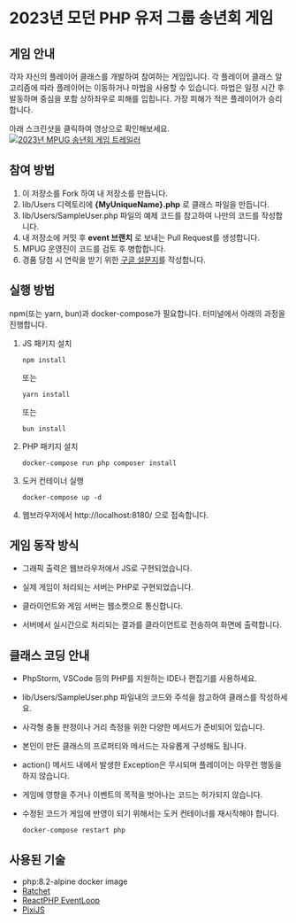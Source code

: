 # 2023년 모던 PHP 유저 그룹 송년회 게임

## 게임 안내

각자 자신의 플레이어 클래스를 개발하여 참여하는 게임입니다.
각 플레이어 클래스 알고리즘에 따라 플레이어는 이동하거나 마법을 사용할 수 있습니다.
마법은 일정 시간 후 발동하며 중심을 포함 상하좌우로 피해를 입힙니다.
가장 피해가 적은 플레이어가 승리합니다.

아래 스크린샷을 클릭하여 영상으로 확인해보세요.
[![2023년 MPUG 송년회 게임 트레일러](https://img.youtube.com/vi/HdUUz3zSOQQ/maxresdefault.jpg)](https://youtu.be/HdUUz3zSOQQ)

## 참여 방법

1. 이 저장소를 Fork 하여 내 저장소를 만듭니다.
2. lib/Users 디렉토리에 __{MyUniqueName}.php__ 로 클래스 파일을 만듭니다.
3. lib/Users/SampleUser.php 파일의 예제 코드를 참고하여 나만의 코드를 작성합니다.
4. 내 저장소에 커밋 후 __event 브랜치__ 로 보내는 Pull Request를 생성합니다.
5. MPUG 운영진이 코드를 검토 후 병합합니다.
6. 경품 당첨 시 연락을 받기 위한 [구글 설문지](https://forms.gle/2xmbc31uiTVNZmas8)를 작성합니다.

## 실행 방법

npm(또는 yarn, bun)과 docker-compose가 필요합니다.
터미널에서 아래의 과정을 진행합니다.

1. JS 패키지 설치

    ```shell
    npm install
    ```

    또는

    ```shell
    yarn install
    ```

    또는

    ```shell
    bun install
    ```

2. PHP 패키지 설치

    ```shell
    docker-compose run php composer install
    ```

3. 도커 컨테이너 실행

    ```shell
    docker-compose up -d
    ```

4. 웹브라우저에서 http://localhost:8180/ 으로 접속합니다.

## 게임 동작 방식

- 그래픽 출력은 웹브라우저에서 JS로 구현되었습니다.

- 실제 게임이 처리되는 서버는 PHP로 구현되었습니다.

- 클라이언트와 게임 서버는 웹소켓으로 통신합니다.

- 서버에서 실시간으로 처리되는 결과를 클라이언트로 전송하여 화면에 출력합니다.

## 클래스 코딩 안내

- PhpStorm, VSCode 등의 PHP를 지원하는 IDE나 편집기를 사용하세요.

- lib/Users/SampleUser.php 파일내의 코드와 주석을 참고하여 클래스를 작성하세요.

- 사각형 충돌 판정이나 거리 측정을 위한 다양한 메서드가 준비되어 있습니다.

- 본인이 만든 클래스의 프로퍼티와 메서드는 자유롭게 구성해도 됩니다.

- action() 메서드 내에서 발생한 Exception은 무시되며 플레이어는 아무런 행동을 하지 않습니다.

- 게임에 영향을 주거나 이벤트의 목적을 벗어나는 코드는 허가되지 않습니다.

- 수정된 코드가 게임에 반영이 되기 위해서는 도커 컨테이너를 재시작해야 합니다.

    ```shell
    docker-compose restart php
    ```

## 사용된 기술

- php:8.2-alpine docker image
- [Ratchet](https://github.com/ratchetphp/Ratchet)
- [ReactPHP EventLoop](https://github.com/reactphp/event-loop)
- [PixiJS](https://pixijs.com/)
